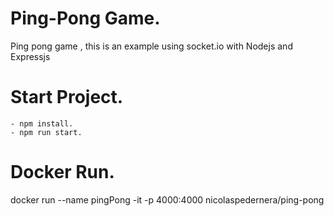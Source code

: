# Ping-Pong Game. 

Ping pong game , this is an example using socket.io with Nodejs and Expressjs

# Start Project.
    - npm install.
    - npm run start.

# Docker Run. 

 docker run --name pingPong -it  -p 4000:4000 nicolaspedernera/ping-pong 




